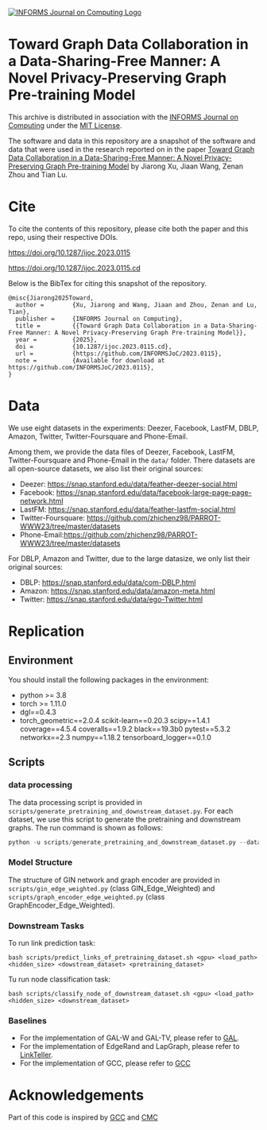[![INFORMS Journal on Computing Logo](https://INFORMSJoC.github.io/logos/INFORMS_Journal_on_Computing_Header.jpg)](https://pubsonline.informs.org/journal/ijoc)

# Toward Graph Data Collaboration in a Data-Sharing-Free Manner: A Novel Privacy-Preserving Graph Pre-training Model

This archive is distributed in association with the [INFORMS Journal on
Computing](https://pubsonline.informs.org/journal/ijoc) under the [MIT License](LICENSE).

The software and data in this repository are a snapshot of the software and data
that were used in the research reported on in the paper 
[Toward Graph Data Collaboration in a Data-Sharing-Free Manner: A Novel Privacy-Preserving Graph Pre-training Model](https://doi.org/10.1287/ijoc.2023.0115) by Jiarong Xu, Jiaan Wang, Zenan Zhou and Tian Lu.


# Cite
To cite the contents of this repository, please cite both the paper and this repo, using their respective DOIs.

https://doi.org/10.1287/ijoc.2023.0115

https://doi.org/10.1287/ijoc.2023.0115.cd

Below is the BibTex for citing this snapshot of the repository.

```
@misc{Jiarong2025Toward,
  author =        {Xu, Jiarong and Wang, Jiaan and Zhou, Zenan and Lu, Tian},
  publisher =     {INFORMS Journal on Computing},
  title =         {{Toward Graph Data Collaboration in a Data-Sharing-Free Manner: A Novel Privacy-Preserving Graph Pre-training Model}},
  year =          {2025},
  doi =           {10.1287/ijoc.2023.0115.cd},
  url =           {https://github.com/INFORMSJoC/2023.0115},
  note =          {Available for download at https://github.com/INFORMSJoC/2023.0115},
}  
```

# Data

We use eight datasets in the experiments: Deezer, Facebook, LastFM, DBLP, Amazon, Twitter, Twitter-Foursquare and Phone-Email.

Among them, we provide the data files of Deezer, Facebook, LastFM, Twitter-Foursquare and Phone-Email in the `data/` folder. There datasets are all open-source datasets, we also list their original sources:
- Deezer: https://snap.stanford.edu/data/feather-deezer-social.html
- Facebook: https://snap.stanford.edu/data/facebook-large-page-page-network.html
- LastFM: https://snap.stanford.edu/data/feather-lastfm-social.html
- Twitter-Foursquare: https://github.com/zhichenz98/PARROT-WWW23/tree/master/datasets
- Phone-Email:https://github.com/zhichenz98/PARROT-WWW23/tree/master/datasets

For DBLP, Amazon and Twitter, due to the large datasize, we only list their original sources:
- DBLP: https://snap.stanford.edu/data/com-DBLP.html
- Amazon: https://snap.stanford.edu/data/amazon-meta.html
- Twitter: https://snap.stanford.edu/data/ego-Twitter.html


# Replication

## Environment 

You should install the following packages in the environment:
- python >= 3.8
- torch >= 1.11.0
- dgl==0.4.3
- torch_geometric==2.0.4
scikit-learn==0.20.3
scipy==1.4.1
coverage==4.5.4
coveralls==1.9.2
black==19.3b0
pytest==5.3.2
networkx==2.3
numpy==1.18.2
tensorboard_logger==0.1.0

## Scripts

### data processing
The data processing script is provided in `scripts/generate_pretraining_and_downstream_dataset.py`. For each dataset, we use this script to generate the pretraining and downstream graphs. The run command is shown as follows:

```python
python -u scripts/generate_pretraining_and_downstream_dataset.py --dataset [dateset_name]
```

### Model Structure
The structure of GIN network and graph encoder are provided in `scripts/gin_edge_weighted.py` (class GIN_Edge_Weighted) and `scripts/graph_encoder_edge_weighted.py` (class GraphEncoder_Edge_Weighted).

### Downstream Tasks

To run link prediction task:
```
bash scripts/predict_links_of_pretraining_dataset.sh <gpu> <load_path> <hidden_size> <dowstream_dataset> <pretraining_dataset>
```

Tu run node classification task:
```
bash scripts/classify_node_of_downstream_dataset.sh <gpu> <load_path> <hidden_size> <downstream_dataset>
```


### Baselines
- For the implementation of GAL-W and GAL-TV, please refer to [GAL](https://github.com/liaopeiyuan/GAL).
- For the implementation of EdgeRand and LapGraph, please refer to [LinkTeller](https://github.com/AI-secure/LinkTeller).
- For the implementation of GCC, please refer to [GCC](https://github.com/THUDM/GCC)



# Acknowledgements

Part of this code is inspired by [GCC](https://github.com/THUDM/GCC) and [CMC](https://github.com/HobbitLong/CMC)


